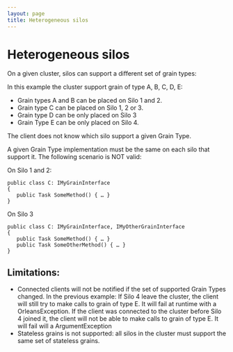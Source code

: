 ```yaml
---
layout: page
title: Heterogeneous silos
---
```


# Heterogeneous silos
On a given cluster, silos can support a different set of grain types:
 
In this example the cluster support grain of type A, B, C, D, E:
- Grain types A and B can be placed on Silo 1 and 2. 
- Grain type C can be placed on Silo 1, 2 or 3. 
- Grain type D can be only placed on Silo 3
- Grain Type E can be only placed on Silo 4.

The client does not know which silo support a given Grain Type.

A given Grain Type implementation must be the same on each silo that support it. The following scenario is NOT valid:

On Silo 1 and 2:
```
public class C: IMyGrainInterface
{
   public Task SomeMethod() { … }
}
```
On Silo 3
```
public class C: IMyGrainInterface, IMyOtherGrainInterface
{
   public Task SomeMethod() { … }
   public Task SomeOtherMethod() { … }
}
```
## Limitations:
- Connected clients will not be notified if the set of supported Grain Types changed. In the previous example:
If Silo 4 leave the cluster, the client will still try to make calls to grain of type E. It will fail at runtime with a OrleansException.
If the client was connected to the cluster before Silo 4 joined it, the client will not be able to make calls to grain of type E. It will fail will a ArgumentException
- Stateless grains is not supported: all silos in the cluster must support the same set of stateless grains.

